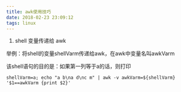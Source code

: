 ```yaml
---
title: awk使用技巧
date: 2018-02-23 23:09:12
tags: linux
---
```


1. shell 变量传递给 awk


举例：将shell的变量shellVarm传递给awk，在awk中变量名叫awkVarm

该shell语句的目的是：如果第一列等于a的话，则打印

    shellVarm=a; echo "a b\na d\nc m" | awk -v awkVarm=${shellVarm} '$1==awkVarm {print $2}'


